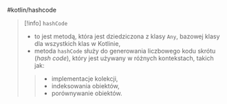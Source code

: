#kotlin/hashcode

>[!info] `hashCode` 
>- to jest metodą, która jest dziedziczona z klasy `Any`, bazowej klasy dla wszystkich klas w Kotlinie,
>- metoda `hashCode` służy do generowania liczbowego kodu skrótu (*hash code*), który jest używany w różnych kontekstach, takich jak:
>> - implementacje kolekcji, 
>> - indeksowania obiektów,
>> - porównywanie obiektów.















